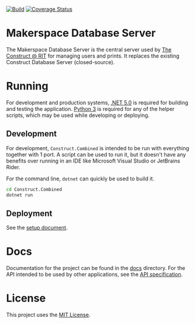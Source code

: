 [![Build](https://github.com/TheConstructRIT/Makerspace-Database-Server/actions/workflows/dotnet-code-coverage.yml/badge.svg)](https://github.com/TheConstructRIT/Makerspace-Database-Server/actions/workflows/dotnet-code-coverage.yml) [![Coverage Status](https://coveralls.io/repos/github/TheConstructRIT/Makerspace-Database-Server/badge.svg?branch=master)](https://coveralls.io/github/TheConstructRIT/Makerspace-Database-Server?branch=master)

# Makerspace Database Server
The Makerspace Database Server is the central server used by
[The Construct @ RIT](https://hack.rit.edu/) for managing
users and prints. It replaces the existing Construct Database
Server (closed-source).

# Running
For development and production systems, [.NET 5.0](https://dotnet.microsoft.com/download/dotnet/5.0)
is required for building and testing the application.
[Python 3](https://www.python.org/) is required for any
of the helper scripts, which may be used while developing or
deploying.

## Development
For development, `Construct.Combined` is intended to be run
with everything together with 1 port. A script can be used to
run it, but it doesn't have any benefits over running in
an IDE like Microsoft Visual Studio or JetBrains Rider.

For the command line, `dotnet` can quickly be used to build it.
```bash
cd Construct.Combined
dotnet run
```

## Deployment
See the [setup document](docs/setup.md).

# Docs
Documentation for the project can be found in the [docs](docs)
directory. For the API intended to be used by other applications,
see the [API specification](https://petstore.swagger.io/?url=https%3A%2F%2Fraw.githubusercontent.com%2FTheConstructRIT%2FMakerspace-Database-Server%2Fmaster%2Fdocs%2Fapi.yaml).

# License
This project uses the [MIT License](LICENSE).